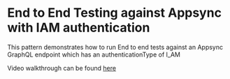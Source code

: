 # End to End Testing against Appsync with IAM authentication

This pattern demonstrates how to run End to end tests against an 
Appsync GraphQL endpoint which has an authenticationType of I_AM

Video walkthrough can be found [here](https://www.loom.com/share/ac7b720553e8409fa8a44aa6f2631f62)